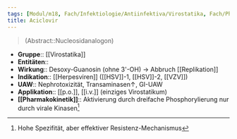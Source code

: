 ```yaml
---
tags: [Modul/m18, Fach/Infektiologie/Antiinfektiva/Virostatika, Fach/Pharmakologie/Medikament/Wirkstoff]
title: Aciclovir
---
```

> (Abstract::Nucleosidanalogon) 
- **Gruppe**:: [[Virostatika]]
- **Entitäten**:: 
- **Wirkung**:: Desoxy-Guanosin (ohne 3'-OH) → Abbruch [[Replikation]]
- **Indikation**:: [[Herpesviren]] ([[HSV]]-1, [[HSV]]-2, [[VZV]])
- **UAW**:: Nephrotoxizität, Transaminasen↑, GI-UAW
- **Applikation**:: [[p.o.]], [[i.v.]] (einziges Virostatikum)
- **[[Pharmakokinetik]]**:: Aktivierung durch dreifache Phosphorylierung nur durch virale Kinasen[^1]

[^1]: Hohe Spezifität, aber effektiver Resistenz-Mechanismus